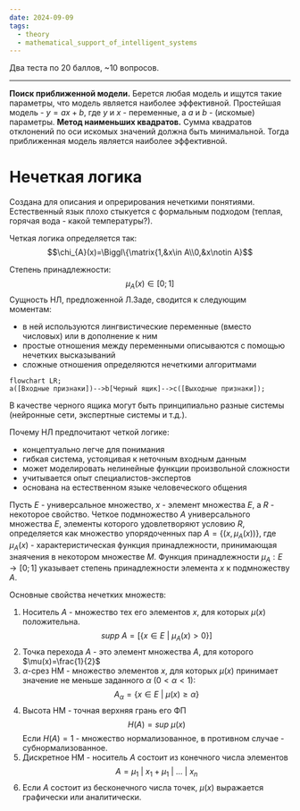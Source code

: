 ```yaml
---
date: 2024-09-09
tags:
  - theory
  - mathematical_support_of_intelligent_systems
---
```

Два теста по 20 баллов, ~10 вопросов.

---
**Поиск приближенной модели.** Берется любая модель и ищутся такие параметры, что модель является наиболее эффективной.
Простейшая модель - $y=ax+b$, где $y$ и $x$ - переменные, а $a$ и $b$ - (искомые) параметры.
**Метод наименьших квадратов.** Сумма квадратов отклонений по оси искомых значений должна быть минимальной. Тогда приближенная модель является наиболее эффективной.

# Нечеткая логика
Создана для описания и опрерирования нечеткими понятиями. Естественный язык плохо стыкуется с формальным подходом (теплая, горячая вода - какой температуры?).

Четкая логика определяется так:
$$\chi_{A}(x)=\Biggl\{\matrix{1,&x\in A\\0,&x\notin A}$$

Степень принадлежности: $$\mu_{A}(x)\in[0;1]$$
Сущность НЛ, предложенной Л.Заде, сводится к следующим моментам:
- в ней используются лингвистические переменные (вместо числовых) или в дополнение к ним
- простые отношения между переменными описываются с помощью нечетких высказываний
- сложные отношения определяются нечеткими алгоритмами

```mermaid
flowchart LR;
a([Входные признаки])-->b[Черный ящик]-->c([Выходные признаки]);
```
В качестве черного ящика могут быть принципиально разные системы (нейронные сети, экспертные системы и т.д.).

Почему НЛ предпочитают четкой логике:
- концептуально легче для понимания
- гибкая система, устояцивая к неточным входным данным
- может моделировать нелинейные функции произвольной сложности
- учитывается опыт специалистов-экспертов
- основана на естественном языке человеческого общения

Пусть $E$ - универсальное множество, $x$ - элемент множества $E$, а $R$ - некоторое свойство.
Четкое подмножество $A$ универсального множества $E$, элементы которого удовлетворяют условию $R$, определяется как множество упорядоченных пар $A=\{(x,\mu_{A}(x))\}$, где $\mu_{A}(x)$ - характеристическая функция принадлежности, принимающая знаячения в некотором множестве $M$. Функция принадлежности $\mu_A:E\to[0;1]$ указывает степень принадлежности элемента $x$ к подмножеству $A$.

Основные свойства нечетких множеств:
1. Носитель $A$ - множество тех его элементов $x$, для которых $\mu(x)$ положительна.$$supp\ A=[\{x\in E\ |\ \mu_{A}(x)>0\}]$$
2. Точка перехода $A$ - это элемент множества $A$, для которого $\mu(x)=\frac{1}{2}$
3. $\alpha$-срез НМ - множество элементов $x$, для которых $\mu(x)$ принимает значение не меньше заданного $\alpha\ (0<\alpha<1)$:$$A_{\alpha}=\{x\in E\ |\ \mu(x)\geq\alpha\}$$
4. Высота НМ - точная верхняя грань его ФП$$H(A)=sup\ \mu(x)$$
   Если $H(A)=1$ - множество нормализованное, в противном случае - субнормализованное.
5. Дискретное НМ - носитель $A$ состоит из конечного числа элементов$$A=\mu_{1}\ |\ x_{1}+\mu_{1}\ |\ \dots\ |\ x_{n}$$
6. Если $A$ состоит из бесконечного числа точек, $\mu(x)$ выражается графически или аналитически.